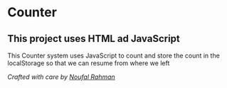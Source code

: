 # Counter

## This project uses HTML ad JavaScript
This Counter system uses JavaScript to count and store the count in the localStorage so that we can resume from where we left

_Crafted with care by [Noufal Rahman](https://github.com/Rahman24)_
